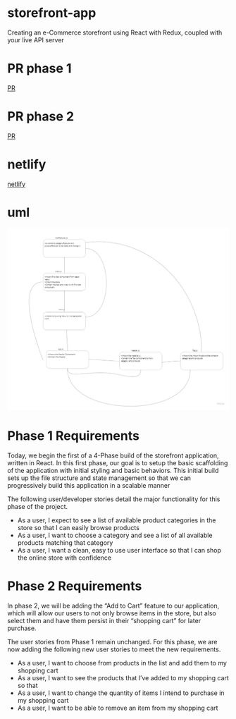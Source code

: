 # storefront-app    
Creating an e-Commerce storefront using React with Redux, coupled with your live API server

# PR phase  1
[PR](https://github.com/Oubaida996/storefornt/pull/4)  

# PR phase  2
[PR](https://github.com/Oubaida996/storefornt/pull/5)  


# netlify  
[netlify](https://62976f8b7c45fb0008c56515--vocal-granita-bbfd45.netlify.app/)  


# uml
![uml](./assets/lab%2036%20uml.jpg)



# Phase 1 Requirements 
Today, we begin the first of a 4-Phase build of the storefront application, written in React. In this first phase, our goal is to setup the basic scaffolding of the application with initial styling and basic behaviors. This initial build sets up the file structure and state management so that we can progressively build this application in a scalable manner  

The following user/developer stories detail the major functionality for this phase of the project.  

- As a user, I expect to see a list of available product categories in the store so that I can easily browse products  
- As a user, I want to choose a category and see a list of all available products matching that category  
- As a user, I want a clean, easy to use user interface so that I can shop the online store with confidence  

# Phase 2 Requirements 
In phase 2, we will be adding the “Add to Cart” feature to our application, which will allow our users to not only browse items in the store, but also select them and have them persist in their “shopping cart” for later purchase.  

The user stories from Phase 1 remain unchanged. For this phase, we are now adding the following new user stories to meet the new requirements.  

- As a user, I want to choose from products in the list and add them to my shopping cart  
- As a user, I want to see the products that I’ve added to my shopping cart so that
- As a user, I want to change the quantity of items I intend to purchase in my shopping cart  
- As a user, I want to be able to remove an item from my shopping cart  
